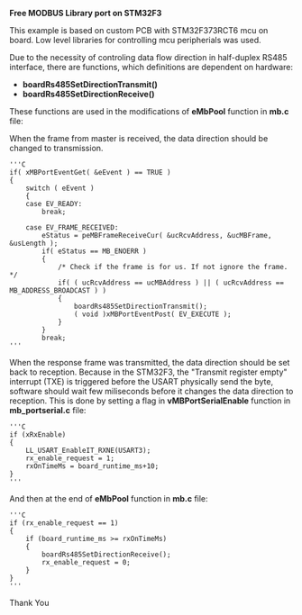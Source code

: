 **Free MODBUS Library port on STM32F3**

This example is based on custom PCB with STM32F373RCT6 mcu on board.
Low level libraries for controlling mcu peripherials was used.

Due to the necessity of controling data flow direction in half-duplex RS485 interface,
there are functions, which definitions are dependent on hardware:
* **boardRs485SetDirectionTransmit()**
* **boardRs485SetDirectionReceive()**
  
These functions are used in the modifications of **eMbPool** function in **mb.c** file:

When the frame from master is received, the data direction should be changed to transmission.

    '''C
    if( xMBPortEventGet( &eEvent ) == TRUE )
    {
        switch ( eEvent )
        {
        case EV_READY:
            break;

        case EV_FRAME_RECEIVED:
            eStatus = peMBFrameReceiveCur( &ucRcvAddress, &ucMBFrame, &usLength );
            if( eStatus == MB_ENOERR )
            {
                /* Check if the frame is for us. If not ignore the frame. */
                if( ( ucRcvAddress == ucMBAddress ) || ( ucRcvAddress == MB_ADDRESS_BROADCAST ) )
                {
                    boardRs485SetDirectionTransmit();
                    ( void )xMBPortEventPost( EV_EXECUTE );
                }
            }
            break;
    '''
When the response frame was transmitted, the data direction should be set back to reception.
Because in the STM32F3, the "Transmit register empty" interrupt (TXE) is triggered before the USART physically send the byte, software should wait few miliseconds before it changes the data direction to reception. This is done by setting a flag in **vMBPortSerialEnable** function in **mb_portserial.c** file:

    '''C
    if (xRxEnable)
    {
    	LL_USART_EnableIT_RXNE(USART3);
    	rx_enable_request = 1;
    	rxOnTimeMs = board_runtime_ms+10;
    }
    '''

And then at the end of **eMbPool** function in **mb.c** file:

    '''C
    if (rx_enable_request == 1)
    {
    	if (board_runtime_ms >= rxOnTimeMs)
        {
            boardRs485SetDirectionReceive();
            rx_enable_request = 0;
        }
    }
    '''

Thank You
